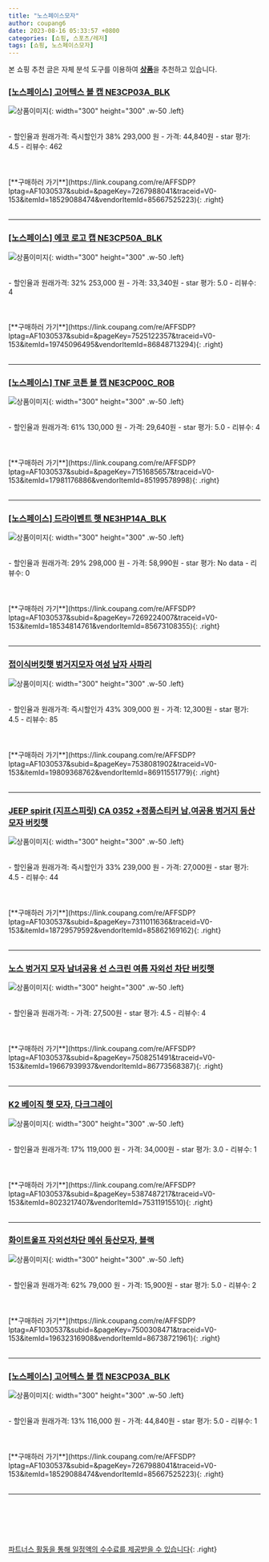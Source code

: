 ```yaml
---
title: "노스페이스모자"
author: coupang6
date: 2023-08-16 05:33:57 +0800
categories: [쇼핑, 스포츠/레저]
tags: [쇼핑, 노스페이스모자]
---
```


본 쇼핑 추천 글은 자체 분석 도구를 이용하여 [**상품**](https://link.coupang.com/a/bao1ui)을 추천하고 있습니다.

### [[노스페이스] 고어텍스 볼 캡 NE3CP03A_BLK](https://link.coupang.com/re/AFFSDP?lptag=AF1030537&subid=&pageKey=7267988041&traceid=V0-153&itemId=18529088474&vendorItemId=85667525223)

![상품이미지](https://thumbnail8.coupangcdn.com/thumbnails/remote/230x230ex/image/vendor_inventory/bb98/1c652113ba79db5a1c5e0bd036b9279a743051823872f9d2288e1646ad64.jpg){: width="300" height="300" .w-50 .left}


<br>
- 할인율과 원래가격: 즉시할인가 38%  293,000   원
- 가격: 44,840원
- star 평가: 4.5
- 리뷰수: 462
<br>
<br>
<br>
<br>
[**구매하러 가기**](https://link.coupang.com/re/AFFSDP?lptag=AF1030537&subid=&pageKey=7267988041&traceid=V0-153&itemId=18529088474&vendorItemId=85667525223){: .right}
<br>
<br>

---

### [[노스페이스] 에코 로고 캡 NE3CP50A_BLK](https://link.coupang.com/re/AFFSDP?lptag=AF1030537&subid=&pageKey=7525122357&traceid=V0-153&itemId=19745096495&vendorItemId=86848713294)

![상품이미지](https://thumbnail9.coupangcdn.com/thumbnails/remote/230x230ex/image/vendor_inventory/bcc9/547deb071e04b5519eda86dc07bfdc3e161a21a8421cd94ff20a4ee13230.jpg){: width="300" height="300" .w-50 .left}


<br>
- 할인율과 원래가격: 32%  253,000   원
- 가격: 33,340원
- star 평가: 5.0
- 리뷰수: 4
<br>
<br>
<br>
<br>
[**구매하러 가기**](https://link.coupang.com/re/AFFSDP?lptag=AF1030537&subid=&pageKey=7525122357&traceid=V0-153&itemId=19745096495&vendorItemId=86848713294){: .right}
<br>
<br>

---

### [[노스페이스] TNF 코튼 볼 캡 NE3CP00C_ROB](https://link.coupang.com/re/AFFSDP?lptag=AF1030537&subid=&pageKey=7151685657&traceid=V0-153&itemId=17981176886&vendorItemId=85199578998)

![상품이미지](https://thumbnail6.coupangcdn.com/thumbnails/remote/230x230ex/image/vendor_inventory/cb21/33531c352c9b6a2c519868ce2486b0c0af3b867094be2d6cb0358d78cb2b.jpg){: width="300" height="300" .w-50 .left}


<br>
- 할인율과 원래가격: 61%  130,000   원
- 가격: 29,640원
- star 평가: 5.0
- 리뷰수: 4
<br>
<br>
<br>
<br>
[**구매하러 가기**](https://link.coupang.com/re/AFFSDP?lptag=AF1030537&subid=&pageKey=7151685657&traceid=V0-153&itemId=17981176886&vendorItemId=85199578998){: .right}
<br>
<br>

---

### [[노스페이스] 드라이벤트 햇 NE3HP14A_BLK](https://link.coupang.com/re/AFFSDP?lptag=AF1030537&subid=&pageKey=7269224007&traceid=V0-153&itemId=18534814761&vendorItemId=85673108355)

![상품이미지](https://thumbnail8.coupangcdn.com/thumbnails/remote/230x230ex/image/vendor_inventory/5f6f/5d3d425d74d054624dcf0251f5d8250cc533d9c7e36f7ed6dae3c3d6d936.jpg){: width="300" height="300" .w-50 .left}


<br>
- 할인율과 원래가격: 29%  298,000   원
- 가격: 58,990원
- star 평가: No data
- 리뷰수: 0
<br>
<br>
<br>
<br>
[**구매하러 가기**](https://link.coupang.com/re/AFFSDP?lptag=AF1030537&subid=&pageKey=7269224007&traceid=V0-153&itemId=18534814761&vendorItemId=85673108355){: .right}
<br>
<br>

---

### [접이식버킷햇 벙거지모자 여성 남자 사파리](https://link.coupang.com/re/AFFSDP?lptag=AF1030537&subid=&pageKey=7538081902&traceid=V0-153&itemId=19809368762&vendorItemId=86911551779)

![상품이미지](https://thumbnail9.coupangcdn.com/thumbnails/remote/230x230ex/image/vendor_inventory/1150/2f518423809fe73e530ab4958651248af3f3ed7b0fe740cfff5ab0c2698c.jpg){: width="300" height="300" .w-50 .left}


<br>
- 할인율과 원래가격: 즉시할인가 43%  309,000   원
- 가격: 12,300원
- star 평가: 4.5
- 리뷰수: 85
<br>
<br>
<br>
<br>
[**구매하러 가기**](https://link.coupang.com/re/AFFSDP?lptag=AF1030537&subid=&pageKey=7538081902&traceid=V0-153&itemId=19809368762&vendorItemId=86911551779){: .right}
<br>
<br>

---

### [JEEP spirit (지프스피릿) CA 0352 +정품스티커 남.여공용 벙거지 등산모자 버킷햇](https://link.coupang.com/re/AFFSDP?lptag=AF1030537&subid=&pageKey=7311011636&traceid=V0-153&itemId=18729579592&vendorItemId=85862169162)

![상품이미지](https://thumbnail9.coupangcdn.com/thumbnails/remote/230x230ex/image/vendor_inventory/0e98/4a8caf5eb2e371302f3baa36da6081d4d363047ef7b95b2881ed01123038.jpg){: width="300" height="300" .w-50 .left}


<br>
- 할인율과 원래가격: 즉시할인가 33%  239,000   원
- 가격: 27,000원
- star 평가: 4.5
- 리뷰수: 44
<br>
<br>
<br>
<br>
[**구매하러 가기**](https://link.coupang.com/re/AFFSDP?lptag=AF1030537&subid=&pageKey=7311011636&traceid=V0-153&itemId=18729579592&vendorItemId=85862169162){: .right}
<br>
<br>

---

### [노스 벙거지 모자 남녀공용 선 스크린 여름 자외선 차단 버킷햇](https://link.coupang.com/re/AFFSDP?lptag=AF1030537&subid=&pageKey=7508251491&traceid=V0-153&itemId=19667939937&vendorItemId=86773568387)

![상품이미지](https://thumbnail6.coupangcdn.com/thumbnails/remote/230x230ex/image/vendor_inventory/9de0/1a6264c49a9c98f0b7927300ed073278706539c97866ab43a48500dfe8d7.jpg){: width="300" height="300" .w-50 .left}


<br>
- 할인율과 원래가격: 
- 가격: 27,500원
- star 평가: 4.5
- 리뷰수: 4
<br>
<br>
<br>
<br>
[**구매하러 가기**](https://link.coupang.com/re/AFFSDP?lptag=AF1030537&subid=&pageKey=7508251491&traceid=V0-153&itemId=19667939937&vendorItemId=86773568387){: .right}
<br>
<br>

---

### [K2 베이직 햇 모자, 다크그레이](https://link.coupang.com/re/AFFSDP?lptag=AF1030537&subid=&pageKey=5387487217&traceid=V0-153&itemId=8023217407&vendorItemId=75311915510)

![상품이미지](https://thumbnail8.coupangcdn.com/thumbnails/remote/230x230ex/image/rs_quotation_api/qvfratqd/57d540f9ad8d47fca43373f3a8c74ad8.jpg){: width="300" height="300" .w-50 .left}


<br>
- 할인율과 원래가격: 17%  119,000   원
- 가격: 34,000원
- star 평가: 3.0
- 리뷰수: 1
<br>
<br>
<br>
<br>
[**구매하러 가기**](https://link.coupang.com/re/AFFSDP?lptag=AF1030537&subid=&pageKey=5387487217&traceid=V0-153&itemId=8023217407&vendorItemId=75311915510){: .right}
<br>
<br>

---

### [화이트울프 자외선차단 메쉬 등산모자, 블랙](https://link.coupang.com/re/AFFSDP?lptag=AF1030537&subid=&pageKey=7500308471&traceid=V0-153&itemId=19632316908&vendorItemId=86738721961)

![상품이미지](https://thumbnail6.coupangcdn.com/thumbnails/remote/230x230ex/image/retail/images/2023/07/31/10/6/1a22cf29-a575-4431-827f-dcda4b3ca460.jpg){: width="300" height="300" .w-50 .left}


<br>
- 할인율과 원래가격: 62%  79,000   원
- 가격: 15,900원
- star 평가: 5.0
- 리뷰수: 2
<br>
<br>
<br>
<br>
[**구매하러 가기**](https://link.coupang.com/re/AFFSDP?lptag=AF1030537&subid=&pageKey=7500308471&traceid=V0-153&itemId=19632316908&vendorItemId=86738721961){: .right}
<br>
<br>

---

### [[노스페이스] 고어텍스 볼 캡 NE3CP03A_BLK](https://link.coupang.com/re/AFFSDP?lptag=AF1030537&subid=&pageKey=7267988041&traceid=V0-153&itemId=18529088474&vendorItemId=85667525223)

![상품이미지](https://thumbnail8.coupangcdn.com/thumbnails/remote/230x230ex/image/vendor_inventory/bb98/1c652113ba79db5a1c5e0bd036b9279a743051823872f9d2288e1646ad64.jpg){: width="300" height="300" .w-50 .left}


<br>
- 할인율과 원래가격: 13%  116,000   원
- 가격: 44,840원
- star 평가: 5.0
- 리뷰수: 1
<br>
<br>
<br>
<br>
[**구매하러 가기**](https://link.coupang.com/re/AFFSDP?lptag=AF1030537&subid=&pageKey=7267988041&traceid=V0-153&itemId=18529088474&vendorItemId=85667525223){: .right}
<br>
<br>

---
<br><br><br><br><br> [파트너스 활동을 통해 일정액의 수수료를 제공받을 수 있습니다](https://link.coupang.com/a/bao1ui){: .right}